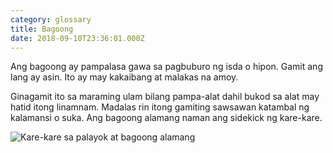 ```yaml
---
category: glossary
title: Bagoong
date: 2018-09-10T23:36:01.000Z
---
```


Ang bagoong ay pampalasa gawa sa pagbuburo ng isda o hipon. Gamit ang lang ay asin. Ito ay may kakaibang at malakas na amoy.

Ginagamit ito sa maraming ulam bilang pampa-alat dahil bukod sa alat may hatid itong linamnam. Madalas rin itong gamiting sawsawan katambal ng kalamansi o suka. Ang bagoong alamang naman ang sidekick ng kare-kare.

![Kare-kare sa palayok at bagoong alamang](/kare-kare-bagoong-alamang.jpg)
